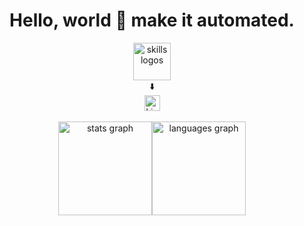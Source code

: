 <div align="center">

<h1>Hello, world 🤖 make it automated.</h1>

<div>
  <img src="https://skillicons.dev/icons?i=docker,linux,bash,py,git" height="60" alt="skills logos" />
</div>

<div>
  ⬇️
</div>
<div>
  <a href="https://linkedin.com/in/murilocardoso7" target="_blank">
    <img src="https://img.shields.io/static/v1?message=LinkedIn&logo=linkedin&label=&color=0077B5&logoColor=white&style=for-the-badge" height="25" alt="LinkedIn logo" />
  </a>
</div>

<br/>



<div align="center">

  <div style="display: flex; justify-content: center; flex-wrap: wrap;">
    <img
      src="https://github-readme-stats.vercel.app/api?username=murilocardoso7&show_icons=true&hide_border=true&bg_color=ffffff&title_color=4a6fa5&text_color=6b7280&icon_color=4a6fa5"
      alt="stats graph"
      height="150" />
    <img
      src="https://github-readme-stats.vercel.app/api/top-langs/?username=murilocardoso7&layout=compact&hide_border=true&bg_color=ffffff&title_color=4a6fa5&text_color=6b7280"
      alt="languages graph"
      height="150" />
  </div>



</div>




</div>
